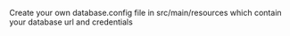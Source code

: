 Create your own database.config file in src/main/resources which contain your database url and credentials